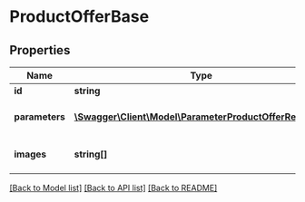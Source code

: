# ProductOfferBase

## Properties
Name | Type | Description | Notes
------------ | ------------- | ------------- | -------------
**id** | **string** | Product id. | [optional] 
**parameters** | [**\Swagger\Client\Model\ParameterProductOfferRequest[]**](ParameterProductOfferRequest.md) | List of product parameters. | [optional] 
**images** | **string[]** | List of product images. | [optional] 

[[Back to Model list]](../../README.md#documentation-for-models) [[Back to API list]](../../README.md#documentation-for-api-endpoints) [[Back to README]](../../README.md)

